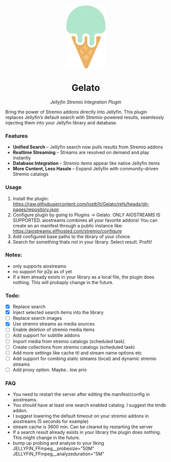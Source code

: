 <div align="center">
   <img width="125" src="logo.png" alt="Logo">
</div>
   
<div align="center">
  <h1><b>Gelato</b></h1>
  <p><i>Jellyfin Stremio Integration Plugin</i></p>
</div>

Bring the power of Stremio addons directly into Jellyfin. This plugin replaces Jellyfin’s default search with Stremio-powered results, seamlessly injecting them into your Jellyfin library and database.

### Features
- **Unified Search** – Jellyfin search now pulls results from Stremio addons
- **Realtime Streaming** – Streams are resolved on demand and play instantly
- **Database Integration** – Stremio items appear like native Jellyfin items
- **More Content, Less Hassle** – Expand Jellyfin with community-driven Stremio catalogs

### Usage

1. Install the plugin: https://raw.githubusercontent.com/lostb1t/Gelato/refs/heads/gh-pages/repository.json
2. Configure plugin by going to Plugins -> Gelato. ONLY AIOSTREAMS IS SUPPORTED. aiostreams combines all your favorite addons! You can create an an manifest through a public instance like: https://aiostreams.elfhosted.com/stremio/configure
3. Add configured base paths to the library of your choice.
4. Search for something thats not in your library. Select result.
Profit!

### Notes:

- only supports aiostreams
- no support for p2p as of yet
- If a item already exists in your library as a local file, the plugin does nothing. This will probaply change in the future.

### Todo:

- [x] Replace search
- [x] Inject selected search items into the library
- [ ] Replace search images
- [x] Use stremio streams as media sources
- [ ] Enable deletion of stremio media items
- [ ] Add support for subtitle addons
- [ ] Import media from stremio catalogs (scheduled task)
- [ ] Create collections from stremio catalogs (scheduled task)
- [ ] Add more settings like cache ttl and stream name options etc
- [ ] Add support for combing static streams (local) and dynamic stremio streams
- [ ] Add proxy option. Maybe.. low prio

### FAQ

- You need to restart the server after editing the manifest/config in aiostreams.
- You should have at least one search enabled catalog. I suggest the tmdb addon.
- I suggest lowering the default timeout on your stremio addons in aiostreams (5 seconds for example)
- stream cache is 3600 min. Can be cleared by restarting the server
- If a search result already exists in your library the plugin does nothing. This might change in the future.
- bump up probing and analyse to your liking
  JELLYFIN_FFmpeg__probesize="50M" JELLYFIN_FFmpeg__analyzeduration="5M"